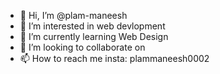 - 👋 Hi, I’m @plam-maneesh
- 👀 I’m interested in web devlopment
- 🌱 I’m currently learning Web Design
- 💞️ I’m looking to collaborate on 
- 📫 How to reach me insta: plammaneesh0002 

